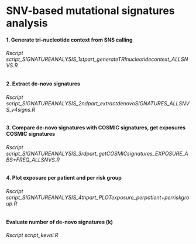 # SNV-based mutational signatures analysis

#### 1. Generate tri-nucleotide context from SNS calling
###### Rscript script_SIGNATUREANALYSIS_1stpart_generateTRInucleotidecontext_ALLSNVS.R
#### 2. Extract de-novo signatures
###### Rscript script_SIGNATUREANALYSIS_2ndpart_extractdenovoSIGNATURES_ALLSNVS_v4signs.R
#### 3. Compare de-novo signatures with COSMIC signatures, get exposures COSMIC signatures
###### Rscript script_SIGNATUREANALYSIS_3rdpart_getCOSMICsignatures_EXPOSURE_ABS+FREQ_ALLSNVS.R
#### 4. Plot exposure per patient and per risk group
###### Rscript script_SIGNATUREANALYSIS_4thpart_PLOTexposure_perpatient+perriskgroup.R

#### Evaluate number of de-novo signatures (k)
###### Rscript script_keval.R
